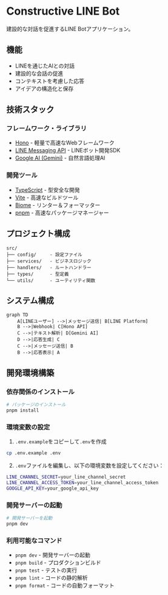 # Constructive LINE Bot

建設的な対話を促進するLINE Botアプリケーション。

## 機能

- LINEを通じたAIとの対話
- 建設的な会話の促進
- コンテキストを考慮した応答
- アイデアの構造化と保存

## 技術スタック

### フレームワーク・ライブラリ

- [Hono](https://hono.dev/) - 軽量で高速なWebフレームワーク
- [LINE Messaging API](https://developers.line.biz/ja/services/messaging-api/) - LINEボット開発SDK
- [Google AI (Gemini)](https://ai.google.dev/) - 自然言語処理AI

### 開発ツール

- [TypeScript](https://www.typescriptlang.org/) - 型安全な開発
- [Vite](https://vitejs.dev/) - 高速なビルドツール
- [Biome](https://biomejs.dev/) - リンター＆フォーマッター
- [pnpm](https://pnpm.io/) - 高速なパッケージマネージャー

## プロジェクト構成

```
src/
├── config/     - 設定ファイル
├── services/   - ビジネスロジック
├── handlers/   - ルートハンドラー
├── types/      - 型定義
└── utils/      - ユーティリティ関数
```

## システム構成

```mermaid
graph TD
    A[LINEユーザー] -->|メッセージ送信| B[LINE Platform]
    B -->|Webhook| C[Hono API]
    C -->|テキスト解析| D[Gemini AI]
    D -->|応答生成| C
    C -->|メッセージ送信| B
    B -->|応答表示| A
```

## 開発環境構築

### 依存関係のインストール

```bash
# パッケージのインストール
pnpm install
```

### 環境変数の設定

1. `.env.example`をコピーして`.env`を作成

```bash
cp .env.example .env
```

2. `.env`ファイルを編集し、以下の環境変数を設定してください：

```bash
LINE_CHANNEL_SECRET=your_line_channel_secret
LINE_CHANNEL_ACCESS_TOKEN=your_line_channel_access_token
GOOGLE_API_KEY=your_google_api_key
```

### 開発サーバーの起動

```bash
# 開発サーバーを起動
pnpm dev
```

### 利用可能なコマンド

- `pnpm dev` - 開発サーバーの起動
- `pnpm build` - プロダクションビルド
- `pnpm test` - テストの実行
- `pnpm lint` - コードの静的解析
- `pnpm format` - コードの自動フォーマット